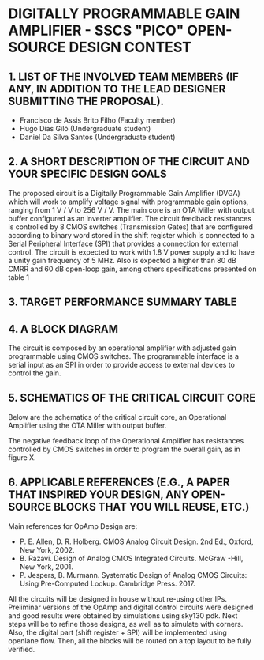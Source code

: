 # DIGITALLY PROGRAMMABLE GAIN AMPLIFIER - SSCS "PICO" OPEN-SOURCE DESIGN CONTEST

## 1. LIST OF THE INVOLVED TEAM MEMBERS (IF ANY, IN ADDITION TO THE LEAD DESIGNER SUBMITTING THE PROPOSAL).

- Francisco de Assis Brito Filho (Faculty member)
- Hugo Dias Giló (Undergraduate student)
- Daniel Da Silva Santos (Undergraduate student)

## 2. A SHORT DESCRIPTION OF THE CIRCUIT AND YOUR SPECIFIC DESIGN GOALS

The proposed circuit is a Digitally Programmable Gain Amplifier (DVGA) which will work to amplify voltage signal with programmable gain options, ranging from 1 V / V to 256 V / V. The main core is an OTA Miller with output buffer configured as an inverter amplifier. The circuit feedback resistances is controlled by 8 CMOS switches (Transmission Gates) that are configured according to binary word stored in the shift register which is connected to a Serial Peripheral Interface (SPI) that provides a connection for external control. The circuit is expected to work with 1.8 V power supply and to have a unity gain frequency of 5 MHz. Also is expected a higher than 80 dB CMRR and 60 dB open-loop gain, among others specifications presented on table 1

## 3. TARGET PERFORMANCE SUMMARY TABLE

## 4. A BLOCK DIAGRAM

The circuit is composed by an operational amplifier with adjusted gain programmable using CMOS switches. The programmable interface is a serial input as an SPI in order to provide access to external devices to control the gain.

## 5. SCHEMATICS OF THE CRITICAL CIRCUIT CORE

Below are the schematics of the critical circuit core, an Operational Amplifier using the OTA Miller with output buffer.

The negative feedback loop of the Operational Amplifier has resistances controlled by CMOS switches in order to program the overall gain, as in figure X.

## 6. APPLICABLE REFERENCES (E.G., A PAPER THAT INSPIRED YOUR DESIGN, ANY OPEN-SOURCE BLOCKS THAT YOU WILL REUSE, ETC.)

Main references for OpAmp Design are:

- P. E. Allen, D. R. Holberg. CMOS Analog Circuit Design. 2nd Ed., Oxford, New York, 2002.
- B. Razavi. Design of Analog CMOS Integrated Circuits. McGraw -Hill, New York, 2001.
- P. Jespers, B. Murmann. Systematic Design of Analog CMOS Circuits: Using Pre-Computed Lookup. Cambridge Press. 2017.

All the circuits will be designed in house without re-using other IPs. Preliminar versions of the OpAmp and digital control circuits were designed and good results were obtained by simulations using sky130 pdk. Next steps will be to refine those designs, as well as to simulate with corners. Also, the digital part (shift register + SPI) will be implemented using openlane flow. Then, all the blocks will be routed on a top layout to be fully verified.
